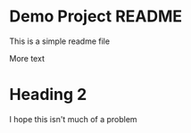 # Demo Project README

This is a simple readme file

More text

# Heading 2

I hope this isn't much of a problem